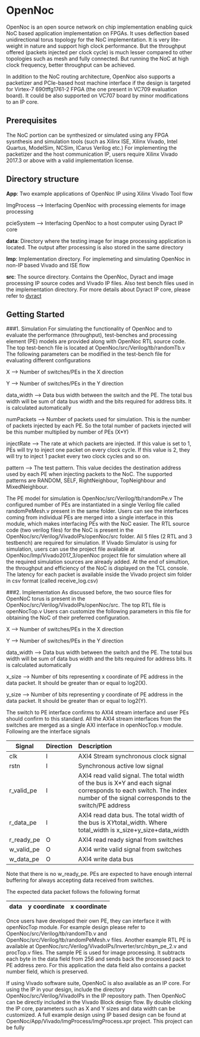 # OpenNoc

OpenNoc is an open source network on chip implementation enabling quick NoC based application implementation on FPGAs.
It uses deflection based unidirectional torus topology for the NoC implementation.
It is very lite-weight in nature and support high clock performance.
But the throughput offered (packets injected per clock cycle) is much lesser compared to other topologies such as mesh and fully connected.
But running the NoC at high clock frequency, better throughput can be achieved.

In addition to the NoC routing architecture, OpenNoc also supports a packetizer and PCIe-based host machine interface if the design is targeted for Virtex-7 690tffg1761-2 FPGA (the one present in VC709 evaluation board).
It could be also supported on VC707 board by minor modifications to an IP core.

## Prerequisites

The NoC portion can be synthesized or simulated using any FPGA sysnthesis and simulation tools (such as Xilinx ISE, Xilinx Vivado, Intel Quartus, ModelSim, NCSim, ICarus Verilog etc.)
For implementing the packetizer and the host communication IP, users require Xilinx Vivado 2017.3 or above with a valid implementation license.

## Directory structure 

**App**: Two example applications of OpenNoc IP using Xilinx Vivado Tool flow

ImgProcess --> Interfacing OpenNoc with processing elements for image processing

pcieSystem --> Interfacing OpenNoc to a host computer using Dyract IP core

**data**: Directory where the testing image for image processing application is located.
The output after processing is also stored in the same directory

**Imp**: Implementation directory. For implemeting and simulating OpenNoc in non-IP based Vivado and ISE flow

**src**: The source directory. Contains the OpenNoc, Dyract and image processing IP source codes and Vivado IP files. Also test bench files used in the implementation directory.
For more details about Dyract IP core, please refer to [dyract][dyract]

[dyract]: https://github.com/warclab/dyract 

## Getting Started
###1. Simulation
For simulating the functionality of OpenNoc and to evaluate the performance (throughput), test-benches and processing element (PE) models are provided along with OpenNoc RTL source code.
The top test-bench file is located at OpenNoc/src/Verilog/tb/randomTb.v
The following parameters can be modified in the test-bench file for evaluating different configurations

X --> Number of switches/PEs in the X direction

Y --> Number of switches/PEs in the Y direction

data_width --> Data bus width between the switch and the PE. The total bus width will be sum of data bus width and the bits required for address bits. It is calculated automatically

numPackets --> Number of packets used for simulation. This is the number of packets injected by each PE. So the total number of packets injected will be this number multiplied by number of PEs (X*Y)

injectRate --> The rate at which packets are injected. If this value is set to 1, PEs will try to inject one packet on every clock cycle. If this value is 2, they will try to inject 1 packet every two clock cycles and so on.

pattern --> The test pattern. This value decides the destination address used by each PE when injecting packets to the NoC. The supported patterns are RANDOM, SELF, RightNeighbour, TopNeighbour and MixedNeighbour.

The PE model for simulation is OpenNoc/src/Verilog/tb/randomPe.v
The configured number of PEs are instantiated in a single Verilog file called randomPeMesh.v present in the same folder.
Users can see the interfaces coming from individual PEs are merged into a single interface in this module, which makes interfacing PEs with the NoC easier.
The RTL source code (two verilog files) for the NoC is present in the OpenNoc/src/Verilog/VivadoIPs/openNoc/src folder.
All 5 files (2 RTL and 3 testbench) are required for simulation.
If Vivado Simulator is using for simulation, users can use the project file available at OpenNoc/Imp/Vivado2017_3/openNoc project file for simulation where all the required simulation sources are already added.
At the end of simultion, the throughput and efficiency of the NoC is displayed on the TCL console.
The latency for each packet is available inside the Vivado project sim folder in csv format (called receive_log.csv)

###2. Implementation
As discussed before, the two source files for OpenNoC torus is present in the OpenNoc/src/Verilog/VivadoIPs/openNoc/src.
The top RTL file is openNocTop.v
Users can customize the following parameters in this file for obtaining the NoC of their preferred configuration.

X --> Number of switches/PEs in the X direction

Y --> Number of switches/PEs in the Y direction

data_width --> Data bus width between the switch and the PE. The total bus width will be sum of data bus width and the bits required for address bits. It is calculated automatically

x_size --> Number of bits representing x coordinate of PE address in the data packet.
It should be greater than or equal to log2(X).

y_size --> Number of bits representing y coordinate of PE address in the data packet.
It should be greater than or equal to log2(Y).

The switch to PE interface confirms to AXI4 stream interface and user PEs should confirm to this standard.
All the AXI4 stream interfaces from the switches are merged as a single AXI interface in openNocTop.v module.
Following are the interface signals

| Signal        | Direction| Description|
| ------------- |:---------|:------|
| clk           |  I       |AXI4 Stream synchronous clock signal |
| rstn          |  I       |Synchronous active low signal |
| r_valid_pe    |  I       |AXI4 read valid signal. The total width of the bus is X*Y and each signal corresponds to each switch. The index number of the signal corresponds to the switch/PE address |
| r_data_pe     |  I       |AXI4 read data bus. The total width of the bus is X*Y*total_width. Where total_width is x_size+y_size+data_width|
| r_ready_pe    |  O       |AXI4 read ready signal from switches |
| w_valid_pe    |  O       |AXI4 write valid signal from switches |
| w_data_pe     |  O       |AXI4 write data bus|

Note that there is no w_ready_pe. PEs are expected to have enough internal buffering for always accepting data received from switches.

The expected data packet follows the following format

| data        | y coordinate |x coordinate|
| ------------- |:---------|:------|  

Once users have developed their own PE, they can interface it with openNocTop module.
For example design please refer to OpenNoc/src/Verilog/tb/randomTb.v and OpenNoc/src/Verilog/tb/randomPeMesh.v files.
Another example RTL PE is available at OpenNoc/src/Verilog/VivadoIPs/Inverter/src/nbyn_pe_2.v and procTop.v files.
The sample PE is used for image processing.
It subtracts each byte in the data field from 256 and sends back the processed pack to PE address zero.
For this application the data field also contains a packet number field, which is preserved.

If using Vivado software suite, OpenNoC is also available as an IP core.
For using the IP in your design, include the directory OpenNoc/src/Verilog/VivadoIPs in the IP repository path.
Then OpenNoC can be directly included in the Vivado Block design flow.
By double clicking the IP core, parameters such as X and Y sizes and data width can be customized.
A full example design using IP based design can be found at OpenNoc/App/Vivado/ImgProcess/ImgProcess.xpr project.
This project can be fully 